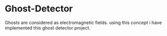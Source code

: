 # Ghost-Detector
Ghosts are considered as electromagnetic fields. using this concept i have implemented this ghost detector project.
